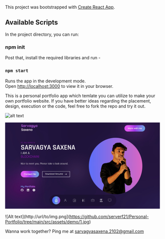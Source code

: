 This project was bootstrapped with [Create React App](https://github.com/facebook/create-react-app).

## Available Scripts

In the project directory, you can run:

### npm init

Post that, install the required libraries and run - 

### `npm start`

Runs the app in the development mode.\
Open [http://localhost:3000](http://localhost:3000) to view it in your browser.

This is a personal portfolio app which temlate you can utilize to make your own portfolio website.
If you have better ideas regarding the placement, design, execution or the code, feel free to fork the repo and try it out.

![alt text]([https://github.com/serverf21/Personal-Portfolio/tree/main/src/assets/demo/1.jpg])

![Alt text](/src/assets/demo/1.jpg?raw=true "Title")

![Alt text](http://url/to/img.png](https://github.com/serverf21/Personal-Portfolio/tree/main/src/assets/demo/1.jpg)


Wanna work together? Ping me at
sarvagyasaxena.2102@gmail.com
